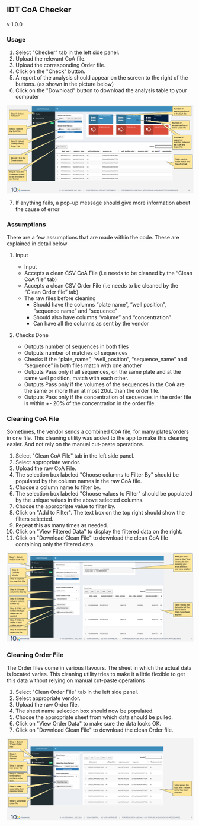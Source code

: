 IDT CoA Checker 
----------
v 1.0.0

### Usage

1. Select "Checker" tab in the left side panel.
2. Upload the relevant CoA file.
3. Upload the corresponding Order file.
4. Click on the "Check" button.
5. A report of the analysis should appear on the screen to the right of the buttons. (as shown in the picture below)
6. Click on the "Download" button to download the analysis table to your computer

![Check](img/check_coa.png)

7. If anything fails, a pop-up message should give more information about the cause of error

### Assumptions

There are a few assumptions that are made within the code. These are explained in detail below

1. Input
    * Input
    * Accepts a clean CSV CoA File (i.e needs to be cleaned by the “Clean CoA file” tab)
    * Accepts a clean CSV Order File (i.e needs to be cleaned by the “Clean Order file” tab)
    * The raw files before cleaning 
        - Should have the columns “plate name”, “well position”, “sequence name” and “sequence”
        - Should also have columns “volume” and “concentration”
        - Can have all the columns as sent by the vendor

2. Checks Done
    * Outputs number of sequences in both files
    * Outputs number of matches of sequences
    * Checks if the “plate_name”, “well_position”, “sequence_name” and “sequence” in both files match with one another
    * Outputs Pass only if all sequences, on the same plate and at the same well position, match with each other.
    * Outputs Pass only if the volumes of the sequences in the CoA are the same or more than at most 20uL than the order file.
    * Outputs Pass only if the concentration of sequences in the order file is within +- 20% of the concentration in the order file.

### Cleaning CoA File

Sometimes, the vendor sends a combined CoA file, for many plates/orders in one file. This cleaning utility was added to the app to make this cleaning easier. And not rely on the manual cut-paste operations.

1. Select "Clean CoA File" tab in the left side panel.
2. Select appropriate vendor.
3. Upload the raw CoA File.
4. The selection box labeled "Choose columns to Filter By" should be populated by the column names in the raw CoA file.
5. Choose a column name to filter by.
6. The selection box labeled "Choose values to Filter" should be populated by the unique values in the above selected columns.
7. Choose the appropriate value to filter by.
8. Click on "Add to Filter". The text box on the top right should show the filters selected.
9. Repeat this as many times as needed.
10. Click on "View Filtered Data" to display the filtered data on the right.
11. Click on "Download Clean File" to download the clean CoA file containing only the filtered data.

![Clean_CoA](img/clean_coa.png)

### Cleaning Order File

The Order files come in various flavours. The sheet in which the actual data is located varies. This cleaning utility tries to make it a little flexible to get this data without relying on manual cut-paste operations

1. Select "Clean Order File" tab in the left side panel.
2. Select appropriate vendor.
3. Upload the raw Order file.
4. The sheet name selection box should now be populated.
5. Choose the appropriate sheet from which data should be pulled.
6. Click on "View Order Data" to make sure the data looks OK.
7. Click on "Download Clean File" to download the clean Order file.

![Clean_Order](img/clean_order.png)